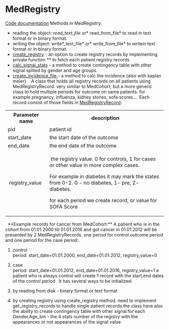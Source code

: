 # MedRegistry
[Code documentation](https://Medial-EarlySign.github.io/MR_LIBS/classMedRegistry)
Methods in MedRegistry:

- reading the object: *read_text_file* or* read_from_file* to read in text format or in binary format.
- writing the object: write*_text_file* or* write_from_file* to writein text format or in binary format.
- [create_registry](https://Medial-EarlySign.github.io/MR_LIBS/classMedRegistry.html#a7e4937c56e85b3246f5a3922fa00a145) - an option to create registry records by implementing private function ** to fetch each patient registry records
- [calc_signal_stats](https://Medial-EarlySign.github.io/MR_LIBS/classMedRegistry.html#abc3c0e37860a50d7b3386bc683314803) - a method to create contingency table with other signal splited by gender and age groups.
- [create_incidence_file ](https://Medial-EarlySign.github.io/MR_LIBS/classMedRegistry.html#a71f5c339661ac0ed97ffb2a1612c3ff9)- a method to calc the incidence (also with kaplan meier) 
 
A class that holds all registry records on all patients using MedRegistryRecord. very similar to MedCohort, but a more generic class to hold multiple periods for outcome on same patients.
for example pregnancy, influenza, kidney stones, sofa scores... 
Each record consist of those fields in [MedRegistryRecord](https://Medial-EarlySign.github.io/MR_LIBS/classMedRegistryRecord):
<table><tbody>
<tr>
<th>Parameter name</th>
<th>description</th>
</tr>
<tr>
<td>pid</td>
<td>patient id</td>
</tr>
<tr>
<td>start_date</td>
<td>the start date of the outcome </td>
</tr>
<tr>
<td>end_date</td>
<td>the end date of the outcome</td>
</tr>
<tr>
<td> registry_value</td>
<td><p> the registry value. 0 for controls, 1 for cases or other value in more complex cases.</p><p>For example in diabetes it may mark the states from 0-2. 0 - no diabetes, 1- pre, 2- diabetes.</p><p>for each period we create record, or value for SOFA Score</p></td>
</tr>
</tbody></table>
 
**Example records for cancer from MedCohort:**
A patient who is in the cohort from 01.01.2000 till 01.01.2016 and got cancer in 01.01.2012 will be presented by 2 MedRegistryRecords.
one period for control outcome period and one period for the case period:

1. control period: start_date=01.01.2000, end_date=01.01.2012, registry_value=0
2. case period: start_date=01.01.2012, end_date=01.01.2016, registry_value=1
a patient who is always control will create 1 record with the start,end dates of the control period
 
It has several ways to be initialized:

1. by reading from disk - binary format or text format
2. by creating registry using create_registry method. need to implement get_registry_records to handle single patient records.the class have also the ability to create contingency table with other signal:for each Gender,Age_bin - the 4 stats number of the registry with the appearances or not appearances of the signal value
